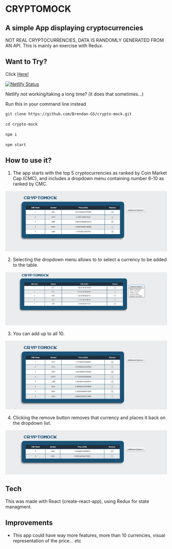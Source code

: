 # CRYPTOMOCK

## A simple App displaying cryptocurrencies  

NOT REAL CRYPTOCURRENCIES, DATA IS RANDOMLY GENERATED FROM AN API. This is mainly an exercise with Redux.

## Want to Try?

Click [Here!](https://crypto-mock.netlify.app/)

[![Netlify Status](https://api.netlify.com/api/v1/badges/60d6165b-e5ca-432a-9e2f-9869011b405f/deploy-status)](https://app.netlify.com/sites/crypto-mock/deploys)

Netlify not working/taking a long time? (it does that sometimes...)

Run this in your command line instead

```
git clone https://github.com/Brendan-G5/crypto-mock.git

cd crypto-mock

npm i

npm start
```



## How to use it?

1. The app starts with the top 5 cryptocurrencies as ranked by Coin Market Cap (CMC), and includes a dropdown menu containing number 6-10 as ranked by CMC.

![](./assets/Crypto1.png)

2. Selecting the dropdown menu allows to to select a currency to be added to the table.

![](./assets/Crypto2.png)

3. You can add up to all 10.

![](./assets/Crypto3.png)

4. Clicking the remove button removes that currency and places it back on the dropdown list.

![](./assets/Crypto4.png)

## Tech

This was made with React (create-react-app), using Redux for state managment. 

## Improvements

- This app could have way more features, more than 10 currencies, visual representation of the price... etc
